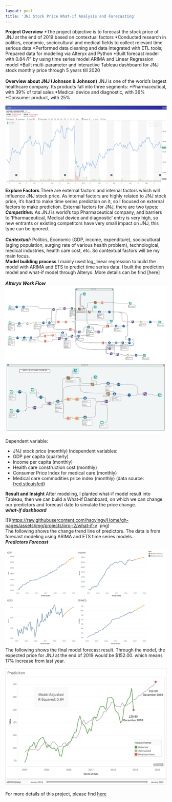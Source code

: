```yaml
---
layout: post
title: 'JNJ Stock Price What-if Analysis and Forecasting'
---
```

**Project Overview**
*The project objective is to forecast the stock price of JNJ at the end of 2019 based on contextual factors
*Conducted research in politics, economic, sociocultural and medical fields to collect relevant time serious data
*Performed data cleaning and data integrated with ETL tools; Prepared data for modeling via Alteryx and Python
*Built forecast model with 0.84 𝑅" by using time series model ARIMA and Linear Regression model
*Built multi-parameter and interactive Tableau dashboard for JNJ stock monthly price through 5 years till 2020
<br><br>
**Overview about JNJ (Johnson & Johnson)**
JNJ is one of the world’s largest healthcare company. Its products fall into three segments: 
*Pharmaceutical, with 39% of total sales 
*Medical device and diagnostic, with 36% 
*Consumer product, with 25%
<br><br>
![](https://raw.githubusercontent.com/haoyingy/Home/gh-pages/assets/img/projects/proj-2/JNJ.jpg)
**Explore Factors**
There are external factors and internal factors which will influence JNJ stock price. As internal factors are highly related to JNJ stock price, it’s hard to make time series prediction on it, so I focused on external factors to make prediction.
External factors for JNJ, there are two types:
<br>
***Competitive:***
As JNJ is world’s top Pharmaceutical company, and barriers to ‘Pharmaceutical, Medical device and diagnostic’ entry is very high, so new entrants or existing competitors have very small impact on JNJ, this type can be ignored. 
<br><br>
***Contextual:***
Politics, Economic (GDP, income, expenditure), sociocultural (aging population, surging rate of various health problem), technological, medical industries, health care cost, etc. So contextual factors will be my main focus. 
<br>
**Model building process**
I mainly used log_linear regression to build the model with ARIMA and ETS to predict time series data. I built the prediction model and what-if model through Alteryx. More details can be find [here]
<br><br>
***Alteryx Work Flow***
![](https://raw.githubusercontent.com/haoyingy/Home/gh-pages/assets/img/projects/proj-2/what-if.png)
![](https://raw.githubusercontent.com/haoyingy/Home/gh-pages/assets/img/projects/proj-2/alteryx-workflow.png)

Dependent variable:
* JNJ stock price (monthly) 
Independent variables:
* GDP per capita (quarterly)
* Income per capita (monthly)
* Health care construction cost (monthly) 
* Consumer Price Index for medical care (monthly) 
* Medical care commodities price index (monthly) 
(data source: [fred.stlouisfed](https://fred.stlouisfed.org/))

**Result and Insight**
After modeling, I planted what-if model result into Tableau, then we can build a What-if Dashboard, on which we can change our predictors and forecast date to simulate the price change. <br>
***what-if dashboard***

![](https://raw.githubusercontent.com/haoyingy/Home/gh-pages/assets/img/projects/proj-2/what-if-v .png)
<br>
The following shows the change trend line of predictors. The data is from forecast modeling using ARIMA and ETS time series models. <br>
***Predictors Forecast***

![](https://raw.githubusercontent.com/haoyingy/Home/gh-pages/assets/img/projects/proj-2/predictor-forecast.png)
<br>
The following shows the final model forecast result. Through the model, the expected price for JNJ at the end of 2019 would be $152.00. which means 17% increase from last year. <br>

![](https://raw.githubusercontent.com/haoyingy/Home/gh-pages/assets/img/projects/proj-2/prediction.jpg)
<br><br>
For more details of this project, please find [here](https://github.com/haoyingyang)


